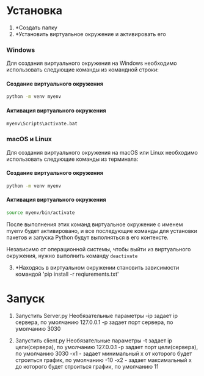 # Установка
1. *Создать папку
2. *Установить виртуальное окружение и активировать его


### Windows

Для создания виртуального окружения на Windows необходимо использовать следующие команды из командной строки:


#### Создание виртуального окружения
~~~sh
python -m venv myenv
~~~

#### Активация виртуального окружения
~~~sh
myenv\Scripts\activate.bat
~~~


### macOS и Linux

Для создания виртуального окружения на macOS или Linux необходимо использовать следующие команды из терминала:


#### Создание виртуального окружения
~~~sh
python -m venv myenv
~~~

#### Активация виртуального окружения
~~~sh
source myenv/bin/activate
~~~

После выполнения этих команд виртуальное окружение с именем myenv будет активировано, и все последующие команды для установки пакетов и запуска Python будут выполняться в его контексте.

Независимо от операционной системы, чтобы выйти из виртуального окружения, нужно выполнить команду `deactivate`

3. *Находясь в виртуальном окружении становить зависимости командой 'pip install -r reqiurements.txt'



# Запуск

1. Запустить Server.py 
	Необязательные параметры
	-ip задает ip сервера, по умолчанию 127.0.0.1
	-p задает порт сервера, по умолчанию 3030

2. Запустить client.py
	Необязательные параметры
	-t задает ip цели(сервера), по умолчанию 127.0.0.1
	-p задает порт цели(сервера), по умолчанию 3030
	-x1 - задает минимальный x от которого будет строиться график, по умолчанию -10
	-x2 - задает максимальный x до которого будет строиться график, по умолчанию 11
